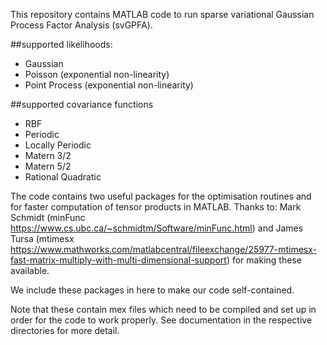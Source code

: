 This repository contains MATLAB code to run sparse variational Gaussian Process Factor Analysis (svGPFA).

##supported likelihoods:
* Gaussian
* Poisson (exponential non-linearity)
* Point Process (exponential non-linearity)

##supported covariance functions
* RBF
* Periodic
* Locally Periodic
* Matern 3/2
* Matern 5/2
* Rational Quadratic

The code contains two useful packages for the optimisation routines and for faster computation of tensor products in MATLAB.
Thanks to: Mark Schmidt (minFunc https://www.cs.ubc.ca/~schmidtm/Software/minFunc.html) and James Tursa (mtimesx https://www.mathworks.com/matlabcentral/fileexchange/25977-mtimesx-fast-matrix-multiply-with-multi-dimensional-support) for making these available. 

We include these packages in here to make our code self-contained. 

Note that these contain mex files which need to be compiled and set up in order for the code to work properly. 
See documentation in the respective directories for more detail.
